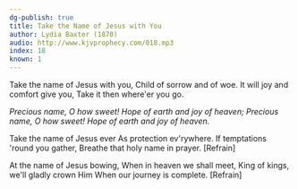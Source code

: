 ```yaml
---
dg-publish: true
title: Take the Name of Jesus with You
author: Lydia Baxter (1870)
audio: http://www.kjvprophecy.com/018.mp3
index: 18
known: 1
---
```


Take the name of Jesus with you,
Child of sorrow and of woe.
It will joy and comfort give you,
Take it then where'er you go.

*Precious name, O how sweet!
Hope of earth and joy of heaven;
Precious name, O how sweet!
Hope of earth and joy of heaven.*

Take the name of Jesus ever
As protection ev'rywhere.
If temptations 'round you gather,
Breathe that holy name in prayer. [Refrain]

At the name of Jesus bowing,
When in heaven we shall meet,
King of kings, we'll gladly crown Him
When our journey is complete. [Refrain]